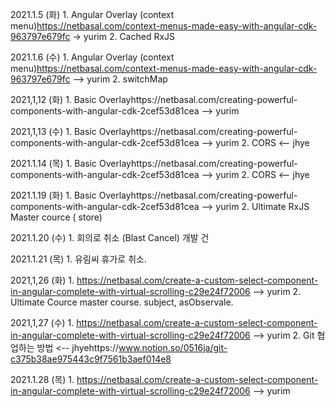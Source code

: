 2021.1.5 (화)
	1. Angular Overlay (context menu)https://netbasal.com/context-menus-made-easy-with-angular-cdk-963797e679fc -> yurim
	2. Cached RxJS  

2021.1.6 (수)
	1. Angular Overlay (context menu)https://netbasal.com/context-menus-made-easy-with-angular-cdk-963797e679fc --> yurim
	2. switchMap

2021,1,12 (화)
	1. Basic Overlayhttps://netbasal.com/creating-powerful-components-with-angular-cdk-2cef53d81cea --> yurim

2021,1,13 (수)
	1. Basic Overlayhttps://netbasal.com/creating-powerful-components-with-angular-cdk-2cef53d81cea --> yurim
	2. CORS <-- jhye

2021.1.14 (목)
	1. Basic Overlayhttps://netbasal.com/creating-powerful-components-with-angular-cdk-2cef53d81cea --> yurim
	2. CORS <-- jhye

2021.1.19 (화)
	1. Basic Overlayhttps://netbasal.com/creating-powerful-components-with-angular-cdk-2cef53d81cea --> yurim
	2. Ultimate RxJS Master cource ( store)

2021.1.20 (수)
	1. 회의로 취소 (Blast Cancel) 개발 건

2021.1.21 (목)
	1. 유림씨 휴가로 취소. 

2021,1,26 (화)
	1. https://netbasal.com/create-a-custom-select-component-in-angular-complete-with-virtual-scrolling-c29e24f72006 --> yurim
	2. Ultimate Cource master course. subject, asObservale.

2021,1,27 (수)
	1. https://netbasal.com/create-a-custom-select-component-in-angular-complete-with-virtual-scrolling-c29e24f72006 --> yurim
	2. Git 협업하는 방법 <-- jhyehttps://www.notion.so/0516ja/git-c375b38ae975443c9f7561b3aef014e8

2021.1.28 (목)
	1. https://netbasal.com/create-a-custom-select-component-in-angular-complete-with-virtual-scrolling-c29e24f72006 --> yurim


